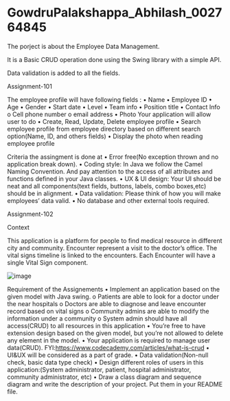 # GowdruPalakshappa_Abhilash_002764845

The porject is about the Employee Data Management.

It is a Basic CRUD operation done using the Swing library with a simple API.

Data validation is added to all the fields.

Assignment-101

The employee profile will have following fields :
• Name
• Employee ID
• Age
• Gender
• Start date
• Level
• Team info
• Position title
• Contact Info
o Cell phone number
o email address
• Photo
Your application will allow user to do
• Create, Read, Update, Delete employee profile
• Search employee profile from employee directory based on different search
option(Name, ID, and others fields)
• Display the photo when reading employee profile

Criteria the assingment is done at 
• Error free(No exception thrown and no application break down).
• Coding style: In Java we follow the Camel Naming Convention. And pay attention to the
access of all attributes and functions defined in your Java classes.
• UX & UI design: Your UI should be neat and all components(text fields, buttons, labels,
combo boxes,etc) should be in alignment.
• Data validation: Please think of how you will make employees’ data valid.
• No database and other external tools required.


Assignment-102

Context

This application is a platform for people to find medical resource in different city and community.
Encounter represent a visit to the doctor’s office. The vital signs timeline is linked to the
encounters. Each Encounter will have a single Vital Sign component.

![image](https://user-images.githubusercontent.com/38817283/231012321-733f3cb7-5023-4830-9201-181ae8113369.png)

Requirement of the Assignements
•	Implement an application based on the given model with Java swing.
o	Patients are able to look for a doctor under the near hospitals
o	Doctors are able to diagnose and leave encounter record based on vital signs
o	Community admins are able to modify the information under a community
o	System admin should have all access(CRUD) to all resources in this application
•	You’re free to have extension design based on the given model, but you’re not allowed
to delete any element in the model.
•	Your application is required to manage user data(CRUD). FYI:https://www.codecademy.com/articles/what-is-crud
•	UI&UX will be considered as a part of grade.
•	Data validation(Non-null check, basic data type check)
•	Design different roles of users in this application:(System administrator, patient, hospital administrator, community administrator, etc)
•	Draw a class diagram and sequence diagram and write the description of your project. Put them in your README file.


